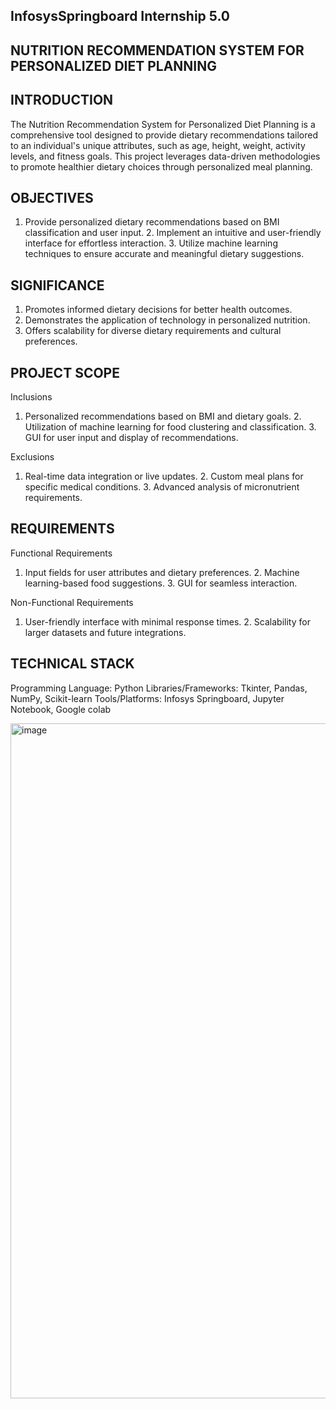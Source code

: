 ## InfosysSpringboard Internship 5.0
## NUTRITION RECOMMENDATION SYSTEM FOR PERSONALIZED DIET PLANNING

## INTRODUCTION

The Nutrition Recommendation System for Personalized Diet Planning is a comprehensive tool designed to provide dietary recommendations tailored to an individual's unique attributes, such as age, height, weight, activity levels, and fitness goals. This project leverages data-driven methodologies to promote healthier dietary choices through personalized meal planning.

## OBJECTIVES

1. Provide personalized dietary recommendations based on BMI classification and user input. 2. Implement an intuitive and user-friendly interface for effortless interaction. 3. Utilize machine learning techniques to ensure accurate and meaningful dietary suggestions.

## SIGNIFICANCE

1. Promotes informed dietary decisions for better health outcomes.
2. Demonstrates the application of technology in personalized nutrition.
3. Offers scalability for diverse dietary requirements and cultural preferences.

## PROJECT SCOPE

Inclusions

1. Personalized recommendations based on BMI and dietary goals. 2. Utilization of machine learning for food clustering and classification. 3. GUI for user input and display of recommendations.

Exclusions

1. Real-time data integration or live updates. 2. Custom meal plans for specific medical conditions. 3. Advanced analysis of micronutrient requirements.

## REQUIREMENTS

Functional Requirements

1. Input fields for user attributes and dietary preferences. 2. Machine learning-based food suggestions. 3. GUI for seamless interaction.

Non-Functional Requirements

1. User-friendly interface with minimal response times. 2. Scalability for larger datasets and future integrations.

## TECHNICAL STACK

Programming Language: Python 
Libraries/Frameworks: Tkinter, Pandas, NumPy, Scikit-learn 
Tools/Platforms: Infosys Springboard, Jupyter Notebook, Google colab

<img width="1920" height="1080" alt="image" src="https://github.com/user-attachments/assets/dea348b0-127a-4e2a-bf30-3c9be70e5a69" />





